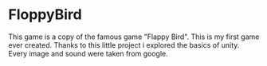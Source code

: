 # FloppyBird
This game is a copy of the famous game "Flappy Bird". This is my first game ever created. Thanks to this little project i explored the basics of unity. Every image and sound were taken from google.
